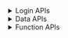 <details>
<summary>Login APIs</summary>

|                             API                             |Available|                                 Parameter                                 |
| ----------------------------------------------------------- | :-----: | ------------------------------------------------------------------------- |
| xx_eone_zhmmdl                                              |   ✅   | xx_eone_zhmmdl                                                            |
| xx_eone_yzmdl_sendsms                                       |   ✅   | xx_eone_zhmmdl                                                            |
| xx_eone_yzmdl                                               |   ✅   | xx_eone_zhmmdl                                                            |
| xx_eone_jwglxtdl                                            |   ✅   | xx_eone_zhmmdl                                                            |
| xx_eone_jxzhptdl                                            |   ✅   | xx_eone_zhmmdl                                                            |
| xx_vpndl                                                    |   ✅   | xx_eone_zhmmdl                                                            |
| xx_vpn_ehalldl                                              |   ✅   | xx_eone_zhmmdl                                                            |
| xx_ehalldl                                                  |   ✅   | xx_eone_zhmmdl                                                            |
| xx_ehall_zhcpdl                                             |   ✅   | xx_eone_zhmmdl                                                            |
| xx_ehall_jbxxdl                                             |   ✅   | xx_eone_zhmmdl                                                            |

</details>

<details>
<summary>Data APIs</summary>

|                             API                             |Available|                                 Parameter                                 |
| ----------------------------------------------------------- | :-----: | ------------------------------------------------------------------------- |
| xx_xsfw_jbxx                                                |   ❌   | xx_eone_zhmmdl                                                            |
| xx_zxzx_ml                                                  |   ✅   | xx_eone_zhmmdl                                                            |
| xx_zxzx_nr                                                  |   ✅   | xx_eone_zhmmdl                                                            |

</details>

<details>
<summary>Function APIs</summary>

|                             API                             |Available|                                 Parameter                                 |
| ----------------------------------------------------------- | :-----: | ------------------------------------------------------------------------- |
| pdf_exportimg                                               |   ✅   | STRING url \[STRING cookies\] \[STRING headers\]                          |
| qrcode_decode                                               |   ✅   | xx_eone_zhmmdl                                                            |
| qrcode_encode_qrcode                                        |   ✅   | xx_eone_zhmmdl                                                            |
| qrcode_encode_text1-bottom1                                 |   ✅   | xx_eone_zhmmdl                                                            |
| qrcode_encode_text2-bottom2                                 |   ✅   | xx_eone_zhmmdl                                                            |
| qrcode_encode_text2-top1-middle1                            |   ✅   | xx_eone_zhmmdl                                                            |
| qrcode_encode_text3-top1-middle1-bottom1                    |   ✅   | xx_eone_zhmmdl                                                            |

</details>
